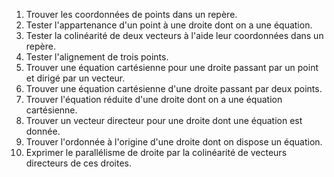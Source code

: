 1. Trouver les coordonnées de points dans un repère. 
1. Tester l'appartenance d'un point à une droite dont on a une équation.
1. Tester la colinéarité de deux vecteurs à l'aide leur coordonnées dans un repère.
1. Tester l'alignement de trois points.
1. Trouver une équation cartésienne pour une droite passant par un point et dirigé par un vecteur.
1. Trouver une équation cartésienne d'une droite passant par deux points.
1. Trouver l'équation réduite d'une droite dont on a une équation cartésienne.
1. Trouver un vecteur directeur pour une droite dont une équation est donnée.
1. Trouver l'ordonnée à l'origine d'une droite dont on dispose un équation.
1. Exprimer le parallélisme de droite par la colinéarité de vecteurs directeurs de ces droites.
